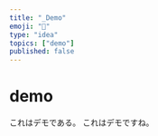 ```yaml
---
title: "_Demo"
emoji: "📑"
type: "idea"
topics: ["demo"]
published: false
--- 
```


# demo
これはデモである。
これはデモですね。